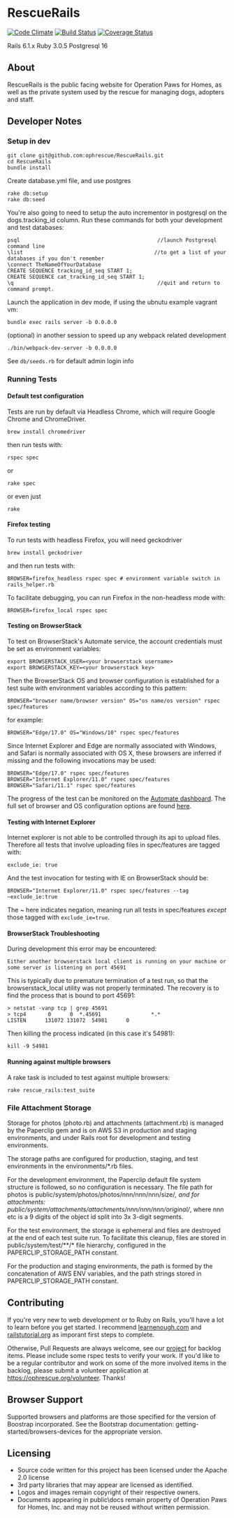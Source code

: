 # RescueRails

[![Code Climate](https://codeclimate.com/github/ophrescue/RescueRails.png)](https://codeclimate.com/github/ophrescue/RescueRails) [![Build Status](https://travis-ci.org/ophrescue/RescueRails.svg?branch=master)](https://travis-ci.org/ophrescue/RescueRails) [![Coverage Status](https://coveralls.io/repos/github/ophrescue/RescueRails/badge.svg?branch=master)](https://coveralls.io/github/ophrescue/RescueRails?branch=master)

Rails 6.1.x
Ruby 3.0.5
Postgresql 16

## About
RescueRails is the public facing website for Operation Paws for Homes, as well as the private system used by the rescue for managing dogs, adopters and staff.


## Developer Notes
### Setup in dev

    git clone git@github.com:ophrescue/RescueRails.git
    cd RescueRails
    bundle install

Create database.yml file, and use postgres

    rake db:setup
    rake db:seed

You're also going to need to setup the auto incrementor in postgresql on the dogs.tracking_id column.  Run these commands for both your development and test databases:

```
psql                                            //launch Postgresql command line
\list                                          //to get a list of your databases if you don't remember
\connect TheNameOfYourDatabase
CREATE SEQUENCE tracking_id_seq START 1;
CREATE SEQUENCE cat_tracking_id_seq START 1;
\q                                              //quit and return to command prompt.
```

Launch the application in dev mode, if using the ubnutu example vagrant vm:
```
bundle exec rails server -b 0.0.0.0
```

(optional) in another session to speed up any webpack related development
```
./bin/webpack-dev-server -b 0.0.0.0
```

See `db/seeds.rb` for default admin login info

### Running Tests
#### Default test configuration
Tests are run by default via Headless Chrome, which will require Google Chrome and ChromeDriver.
```
brew install chromedriver
```
then run tests with:
```
rspec spec
```
or
```
rake spec
```
or even just
```
rake
```
#### Firefox testing
To run tests with headless Firefox, you will need geckodriver
```
brew install geckodriver
```
and then run tests with:
```
BROWSER=firefox_headless rspec spec # environment variable switch in rails_helper.rb
```
To facilitate debugging, you can run Firefox in the non-headless mode with:
```
BROWSER=firefox_local rspec spec
```
#### Testing on BrowserStack
To test on BrowserStack's Automate service, the account credentials must be set as environment variables:
```
export BROWSERSTACK_USER=<your browserstack username>
export BROWSERSTACK_KEY=<your browserstack key>
```
Then the BrowserStack OS and browser configuration is established for a test suite with environment variables according to this pattern:
```
BROWSER="browser name/browser version" OS="os name/os version" rspec spec/features
```
for example:
```
BROWSER="Edge/17.0" OS="Windows/10" rspec spec/features
```
Since Internet Explorer and Edge are normally associated with Windows, and Safari is normally associated with OS X, these browsers are inferred if missing and the following invocations may be used:
```
BROWSER="Edge/17.0" rspec spec/features
BROWSER="Internet Explorer/11.0" rspec spec/features
BROWSER="Safari/11.1" rspec spec/features
```
The progress of the test can be monitored on the [Automate dashboard](https://automate.browserstack.com).
The full set of browser and OS configuration options are found [here](https://www.browserstack.com/automate/capabilities).
#### Testing with Internet Explorer
Internet explorer is not able to be controlled through its api to upload files. Therefore all tests that involve uploading files in spec/features are tagged with:
```
exclude_ie: true
```
And the test invocation for testing with IE on BrowserStack should be:
```
BROWSER="Internet Explorer/11.0" rspec spec/features --tag ~exclude_ie:true
```
The ~ here indicates negation, meaning run all tests in spec/features _except_ those tagged with `exclude_ie=true`.
#### BrowserStack Troubleshooting
During development this error may be encountered:
```
Either another browserstack local client is running on your machine or some server is listening on port 45691
```
This is typically due to premature termination of a test run, so that the browserstack_local utility was not properly terminated.
The recovery is to find the process that is bound to port 45691:
```
> netstat -vanp tcp | grep 45691
> tcp4       0      0  *.45691                *.*                    LISTEN      131072 131072  54981      0
```
Then killing the process indicated (in this case it's 54981):
```
kill -9 54981
```
#### Running against multiple browsers
A rake task is included to test against multiple browsers:
```
rake rescue_rails:test_suite
```
### File Attachment Storage
Storage for photos (photo.rb) and attachments (attachment.rb) is managed by the Paperclip gem and is on AWS S3 in production and staging environments, and under Rails root for development and testing environments.

The storage paths are configured for production, staging, and test environments in the environments/*.rb files.

For the development environment, the Paperclip default file system structure is followed, so no configuration is necessary. The file path for photos is public/system/photos/photos/nnn/nnn/nnn/size/*, and for attachments: public/system/attachments/attachments/nnn/nnn/nnn/original/*, where nnn etc is a 9 digits of the object id split into 3x 3-digit segments.

For the test environment, the storage is ephemeral and files are destroyed at the end of each test suite run. To facilitate this cleanup, files are stored in public/system/test/**/* file hierarchy, configured in the PAPERCLIP_STORAGE_PATH constant.

For the production and staging environments, the path is formed by the concatenation of AWS ENV variables, and the path strings stored in PAPERCLIP_STORAGE_PATH constant.

## Contributing

If you're very new to web development or to Ruby on Rails, you'll have a lot to learn before you get started.  I recommend [learnenough.com](https://www.learnenough.com/) and [railstutorial.org](https://www.railstutorial.org/) as imporant first steps to complete.

Otherwise, Pull Requests are always welcome, see our [project](https://github.com/orgs/ophrescue/projects/1) for backlog items.  Please include some rspec tests to verify your work.  If you'd like to be a regular contributor and work on some of the more involved items in the backlog, please submit a volunteer application at https://ophrescue.org/volunteer.  Thanks!

## Browser Support
Supported browsers and platforms are those specified for the version of Boostrap incorporated. See the Bootstrap documentation: getting-started/browsers-devices for the appropriate version.

## Licensing
* Source code written for this project has been licensed under the Apache 2.0 license
* 3rd party libraries that may appear are licensed as identified.
* Logos and images remain copyright of their respective owners.
* Documents appearing in public\docs remain property of Operation Paws for Homes, Inc. and may not be reused without written permission.
